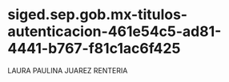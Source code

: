 # siged.sep.gob.mx-titulos-autenticacion-461e54c5-ad81-4441-b767-f81c1ac6f425
LAURA PAULINA JUAREZ RENTERIA

